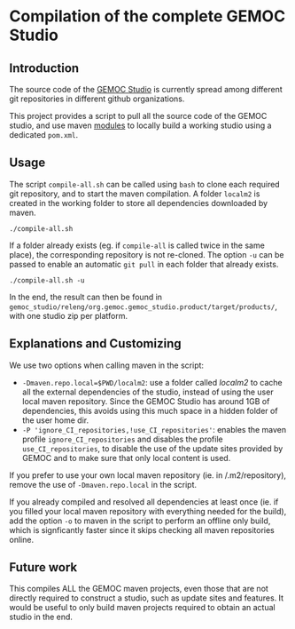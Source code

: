 # Compilation of the complete GEMOC Studio

## Introduction

The source code of the [GEMOC Studio](http://gemoc.org/studio/) is currently spread among different git repositories in different github organizations.

This project provides a script to pull all the source code of the GEMOC studio, and use maven [modules](https://maven.apache.org/guides/mini/guide-multiple-modules.html) to locally build a working studio using a dedicated `pom.xml`.


## Usage

The script `compile-all.sh` can be called using `bash` to clone each required git repository, and to start the maven compilation. A folder `localm2` is created in the working folder to store all dependencies downloaded by maven.

~~~
./compile-all.sh
~~~

If a folder already exists (eg. if `compile-all` is called twice in the same place), the corresponding repository is not re-cloned. The option `-u` can be passed to enable an automatic `git pull` in each folder that already exists.

~~~
./compile-all.sh -u
~~~

In the end, the result can then be found in `gemoc_studio/releng/org.gemoc.gemoc_studio.product/target/products/`, with one studio zip per platform.

## Explanations and Customizing

We use two options when calling maven in the script:

- `-Dmaven.repo.local=$PWD/localm2`: use a folder called *localm2* to cache all the external dependencies of the studio, instead of using the user local maven repository. Since the GEMOC Studio has around 1GB of dependencies, this avoids using this much space in a hidden folder of the user home dir.
- `-P 'ignore_CI_repositories,!use_CI_repositories'`: enables the maven profile `ignore_CI_repositories` and disables the profile `use_CI_repositories`, to disable the use of the update sites provided by GEMOC and to make sure that only local content is used.

If you prefer to use your own local maven repository (ie. in <HOME>/.m2/repository), remove the use of `-Dmaven.repo.local` in the script.

If you already compiled and resolved all dependencies at least once (ie. if you filled your local maven repository with everything needed for the build), add the option `-o` to maven in the script to perform an offline only build, which is signficantly faster since it skips checking all maven repositories online. 

## Future work

This compiles ALL the GEMOC maven projects, even those that are not directly required to construct a studio, such as update sites and features. It would be useful to only build maven projects required to obtain an actual studio in the end.
